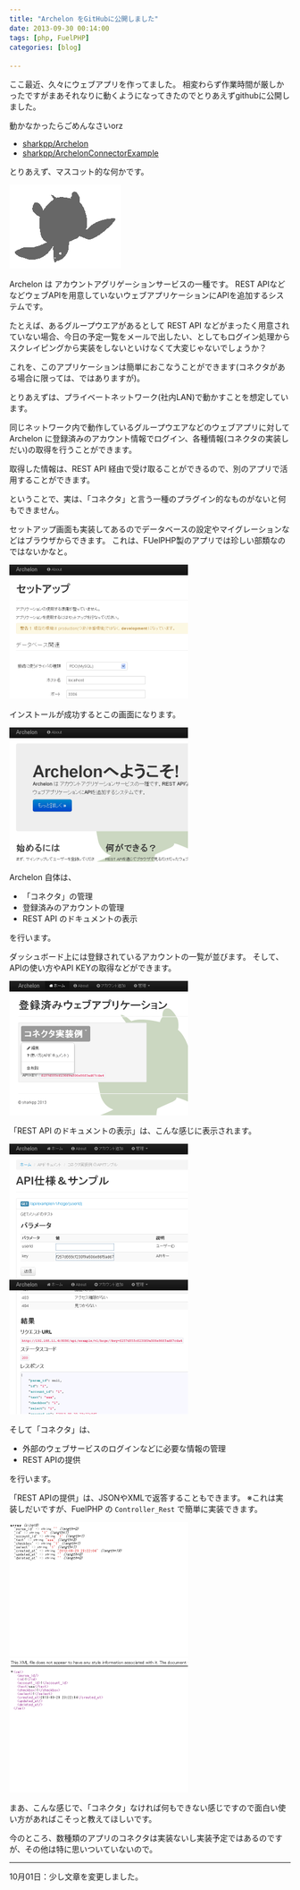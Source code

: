 ```yaml
---
title: "Archelon をGitHubに公開しました"
date: 2013-09-30 00:14:00
tags: [php, FuelPHP]
categories: [blog]

---
```


ここ最近、久々にウェブアプリを作ってました。 相変わらず作業時間が厳しかったですがまあそれなりに動くようになってきたのでとりあえずgithubに公開しました。

動かなかったらごめんなさいorz

  * [sharkpp/Archelon][1]
  * [sharkpp/ArchelonConnectorExample][2]

 [1]: https://github.com/sharkpp/Archelon
 [2]: https://github.com/sharkpp/ArchelonConnectorExample

とりあえず、マスコット的な何かです。

![マスコット的な何か][3]

 [3]: /images/2013_0929_archelon.gif

Archelon は アカウントアグリゲーションサービスの一種です。 REST APIなどなどウェブAPIを用意していないウェブアプリケーションにAPIを追加するシステムです。

たとえば、あるグループウエアがあるとして REST API などがまったく用意されていない場合、今日の予定一覧をメールで出したい、としてもログイン処理からスクレイピングから実装をしないといけなくて大変じゃないでしょうか？

これを、このアプリケーションは簡単におこなうことができます(コネクタがある場合に限っては、ではありますが)。

とりあえずは、プライベートネットワーク(社内LAN)で動かすことを想定しています。

同じネットワーク内で動作しているグループウエアなどのウェブアプリに対して Archelon に登録済みのアカウント情報でログイン、各種情報(コネクタの実装しだい)の取得を行うことができます。

取得した情報は、REST API 経由で受け取ることができるので、別のアプリで活用することができます。

ということで、実は、「コネクタ」と言う一種のプラグイン的なものがないと何もできません。

セットアップ画面も実装してあるのでデータベースの設定やマイグレーションなどはブラウザからできます。 これは、FUelPHP製のアプリでは珍しい部類なのではないかなと。

[![Archelon インストール画面][4]][5]

 [4]: /images/2013_0929_archelon_setup.png
 [5]: /images/2013_0929_archelon_setup.jpg

インストールが成功するとこの画面になります。

[![Archelon Welcom画面][6]][7]

 [6]: /images/2013_0929_archelon_welcom.png
 [7]: /images/2013_0929_archelon_welcom.jpg

Archelon 自体は、

  * 「コネクタ」の管理
  * 登録済みのアカウントの管理
  * REST API のドキュメントの表示

を行います。

ダッシュボード上には登録されているアカウントの一覧が並びます。 そして、APIの使い方やAPI KEYの取得などができます。

[![Archelon ダッシュボード画面][8]][9]

 [8]: /images/2013_0929_archelon_dashboard.png
 [9]: /images/2013_0929_archelon_dashboard.jpg

「REST API のドキュメントの表示」は、こんな感じに表示されます。

[![Archelon APIドキュメント画面1][10]][11] [![Archelon APIドキュメント画面2][12]][13]

 [10]: /images/2013_0929_archelon_api_docs1.png
 [11]: /images/2013_0929_archelon_api_docs1.jpg
 [12]: /images/2013_0929_archelon_api_docs2.png
 [13]: /images/2013_0929_archelon_api_docs2.jpg

そして「コネクタ」は、

  * 外部のウェブサービスのログインなどに必要な情報の管理
  * REST APIの提供

を行います。

「REST APIの提供」は、JSONやXMLで返答することもできます。 ※これは実装しだいですが、FuelPHP の `Controller_Rest` で簡単に実装できます。

[![Archelon API結果JSON][14]][15] [![Archelon API結果XML][16]][17]

 [14]: /images/2013_0929_archelon_api_result_json.png
 [15]: /images/2013_0929_archelon_api_result_json.jpg
 [16]: /images/2013_0929_archelon_api_result_xml.png
 [17]: /images/2013_0929_archelon_api_result_xml.jpg

まあ、こんな感じで、「コネクタ」なければ何もできない感じですので面白い使い方があればこそっと教えてほしいです。

今のところ、数種類のアプリのコネクタは実装ないし実装予定ではあるのですが、その他は特に思いついていないので。

* * *

10月01日：少し文章を変更しました。
